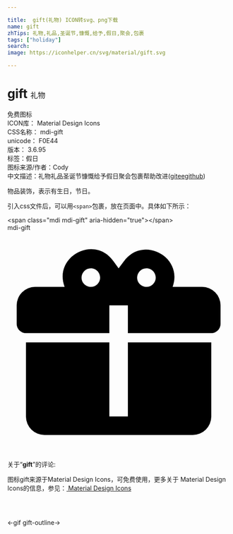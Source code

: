 ```yaml
---

title:  gift(礼物) ICON转svg、png下载
name: gift
zhTips: 礼物,礼品,圣诞节,慷慨,给予,假日,聚会,包裹
tags: ["holiday"]
search: 
image: https://iconhelper.cn/svg/material/gift.svg

---
```


# gift  <small style="font-size: 60%;font-weight: 100">礼物</small>


<div class="detail-page">
<p>
<span><span class="badge-success badge">免费图标</span> </span>
<br/>
<span>
ICON库：
<span class="badge-secondary badge">Material Design Icons</span> 
</span>
<br/>
<span>
CSS名称：
<span class="badge-secondary badge">mdi-gift</span> 
</span>
<br/>
<span>
unicode：
<span class="badge-secondary badge">F0E44</span> 
<copy-btn content='F0E44' btn-title=""></copy-btn>
<copy-btn :content='String.fromCodePoint(parseInt("F0E44", 16))' btn-title="复制U"></copy-btn>
</span>
<br/>
<span>
版本：
<span class="badge-secondary badge">3.6.95</span> 
</span><br/><span>标签：<span class="badge-light badge"><router-link to="/tags/holiday.html">假日</router-link></span></span>
<br/>
<span>图标来源/作者：<span class="badge-light badge">Cody</span></span> 
<br/>
<span class="zh-detail">中文描述：<span class="badge-primary badge">礼物</span><span class="badge-primary badge">礼品</span><span class="badge-primary badge">圣诞节</span><span class="badge-primary badge">慷慨</span><span class="badge-primary badge">给予</span><span class="badge-primary badge">假日</span><span class="badge-primary badge">聚会</span><span class="badge-primary badge">包裹</span><span class="help-link"><span>帮助改进</span>(<a href="https://gitee.com/liuwave/icon-helper/edit/master/json/material/gift.json" target="_blank" rel="noopener noreferrer">gitee</a><a href="https://github.com/liuwave/icon-helper/edit/master/json/material/gift.json" target="_blank" rel="noopener noreferrer">github</a></span>)</span><br/>
</p>
</div><div class="description description alert alert-light">物品装饰，表示有生日，节日。</div>
<div class="alert alert-dark">
  <i class="mdi mdi-gift mdi-48px"></i>
  <i class="mdi mdi-gift mdi-36px"></i>
  <i class="mdi mdi-gift mdi-24px"></i>
  <i class="mdi mdi-gift mdi-18px"></i>
</div>
<div>
  <p>引入css文件后，可以用<code>&lt;span&gt;</code>包裹，放在页面中。具体如下所示：    
  </p>
  <div class="alert alert-primary" style="font-size: 14px">
    &lt;span class="mdi mdi-gift" aria-hidden="true"&gt;&lt;/span&gt;
    <copy-btn content='<span class="mdi mdi-gift" aria-hidden="true"></span>'></copy-btn>
  </div>
  <div class="alert alert-secondary">
    <i class="mdi mdi-gift"
    style="font-size: 24px"
    aria-hidden="true"></i> mdi-gift
    <copy-btn content="mdi-gift" btn-title="复制图标名称"></copy-btn>
  </div>
</div>
<div id="svg" class="svg-wrap">
<svg xmlns="http://www.w3.org/2000/svg" viewBox="0 0 24 24"><path d="M9.06,1.93C7.17,1.92 5.33,3.74 6.17,6H3A2,2 0 0,0 1,8V10A1,1 0 0,0 2,11H11V8H13V11H22A1,1 0 0,0 23,10V8A2,2 0 0,0 21,6H17.83C19,2.73 14.6,0.42 12.57,3.24L12,4L11.43,3.22C10.8,2.33 9.93,1.94 9.06,1.93M9,4C9.89,4 10.34,5.08 9.71,5.71C9.08,6.34 8,5.89 8,5A1,1 0 0,1 9,4M15,4C15.89,4 16.34,5.08 15.71,5.71C15.08,6.34 14,5.89 14,5A1,1 0 0,1 15,4M2,12V20A2,2 0 0,0 4,22H20A2,2 0 0,0 22,20V12H13V20H11V12H2Z" /></svg>
</div>
<detail full-name='mdi-gift'></detail>
<div class="icon-detail__container">
<p>关于“<b>gift</b>”的评论:</p>
</div>
<Vssue title="关于“gift”的评论" />    
<div><p>图标gift来源于Material Design Icons，可免费使用，更多关于 Material Design Icons的信息，参见：<a target="_blank" href="https://iconhelper.cn/material.html"> Material Design Icons</a>
</p></div>

<div style="padding:2rem 0 " class="page-nav"><p class="inner"><span class="prev">←<router-link to="/icon/gif.html">gif</router-link></span> <span class="next"><router-link to="/icon/gift-outline.html">gift-outline</router-link>→</span></p></div>

